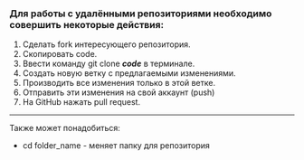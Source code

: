 ### Для работы с удалёнными репозиториями необходимо совершить некоторые действия:
1. Сделать fork интересующего репозитория.
2. Скопировать code.
3. Ввести команду git clone __*code*__ в терминале.
4. Создать новую ветку с предлагаемыми изменениями.
5. Производить все изменения только в этой ветке.
6. Отправить эти изменения на свой аккаунт (push)
7. На GitHub нажать pull request.

---

Также может понадобиться:

* cd folder_name - меняет папку для репозитория
